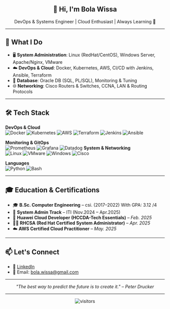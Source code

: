 <h2 align="center">👋 Hi, I'm Bola Wissa</h2>
<p align="center">DevOps & Systems Engineer | Cloud Enthusiast | Always Learning 🚀</p>

---

## 💼 What I Do

- 🖥️ **System Administration**: Linux (RedHat/CentOS), Windows Server, Apache/Nginx, VMware  
- ☁️ **DevOps & Cloud**: Docker, Kubernetes, AWS, CI/CD with Jenkins, Ansible, Terraform  
- 🧠 **Database**: Oracle DB (SQL, PL/SQL), Monitoring & Tuning  
- 🌐 **Networking**: Cisco Routers & Switches, CCNA, LAN & Routing Protocols  

---

## 🛠️ Tech Stack

**DevOps & Cloud**  
![Docker](https://img.shields.io/badge/Docker-2496ED?style=flat&logo=docker&logoColor=white)
![Kubernetes](https://img.shields.io/badge/Kubernetes-326CE5?style=flat&logo=kubernetes&logoColor=white)
![AWS](https://img.shields.io/badge/AWS-232F3E?style=flat&logo=amazon-aws&logoColor=white)
![Terraform](https://img.shields.io/badge/Terraform-623CE4?style=flat&logo=terraform&logoColor=white)
![Jenkins](https://img.shields.io/badge/Jenkins-D24939?style=flat&logo=jenkins&logoColor=white)
![Ansible](https://img.shields.io/badge/Ansible-EE0000?style=flat&logo=ansible&logoColor=white)

**Monitoring & GitOps**  
![Prometheus](https://img.shields.io/badge/Prometheus-E6522C?style=flat&logo=prometheus&logoColor=white)
![Grafana](https://img.shields.io/badge/Grafana-F46800?style=flat&logo=grafana&logoColor=white)
![Datadog](https://img.shields.io/badge/Datadog-632CA6?style=flat&logo=datadog&logoColor=white)
**System & Networking**  
![Linux](https://img.shields.io/badge/Linux-FCC624?style=flat&logo=linux&logoColor=black)
![VMware](https://img.shields.io/badge/VMware-607078?style=flat&logo=vmware&logoColor=white)
![Windows](https://img.shields.io/badge/Windows_Server-0078D6?style=flat&logo=windows&logoColor=white)
![Cisco](https://img.shields.io/badge/Cisco-1BA0D7?style=flat&logo=cisco&logoColor=white)

**Languages**  
![Python](https://img.shields.io/badge/Python-3776AB?style=flat&logo=python&logoColor=white)
![Bash](https://img.shields.io/badge/Bash-4EAA25?style=flat&logo=gnu-bash&logoColor=white)

---

## 🎓 Education & Certifications

- 🎓 **B.Sc. Computer Engineering** – csi. (2017–2022) With GPA: 3.12 /4  
- 🎯 **System Admin Track** – ITI (Nov.2024 – Apr.2025)  
- 🏅 **Huawei Cloud Developer (HCCDA-Tech Essentials)** – *Feb. 2025* 
- 🧑‍💻 **RHCSA (Red Hat Certified System Administrator)** – *Apr. 2025*
- ☁️ **AWS Certified Cloud Practitioner** – *May. 2025*  

---

## 📫 Let's Connect

- 🔗 [LinkedIn](https://www.linkedin.com/in/bola-wisa/)  
- 📧 Email: bola.wissa@gmail.com

---

<p align="center">
  <i>"The best way to predict the future is to create it." – Peter Drucker</i>
</p>

---

<!-- Visitor Count -->
<p align="center">
  <img src="https://komarev.com/ghpvc/?username=your-username&style=flat-square" alt="visitors"/>
</p>
